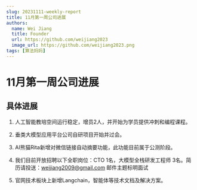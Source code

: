 ```yaml
---
slug: 20231111-weekly-report
title: 11月第一周公司进展
authors:
  name: Wei Jiang
  title: Founder
  url: https://github.com/weijiang2023
  image_url: https://github.com/weijiang2023.png
tags: [算法妈妈]
---
```


# 11月第一周公司进展
## 具体进展

1. 人工智能教培空间运行稳定，增员2人，并开始为学员提供冲刺和编程课程。

2. 垂类大模型应用平台公司自研项目开始并过会。

3. AI熊猫Rita新增对微信链接自动摘要功能，此功能目前属于公测阶段。

4. 我们目前开放招聘以下全职岗位：CTO 1名，大模型全栈研发工程师 3名。简历请投送：weijiang2009@gmail.com 邮件主题标明面试

5. 官网技术板块上新增Langchain，智能体等技术文档及解决方案。